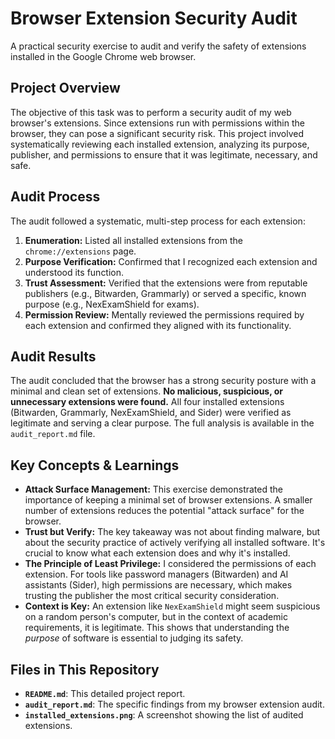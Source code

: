 # Browser Extension Security Audit 
A practical security exercise to audit and verify the safety of extensions installed in the Google Chrome web browser.

## Project Overview
The objective of this task was to perform a security audit of my web browser's extensions. Since extensions run with permissions within the browser, they can pose a significant security risk. This project involved systematically reviewing each installed extension, analyzing its purpose, publisher, and permissions to ensure that it was legitimate, necessary, and safe.

## Audit Process
The audit followed a systematic, multi-step process for each extension:
1.  **Enumeration:** Listed all installed extensions from the `chrome://extensions` page.
2.  **Purpose Verification:** Confirmed that I recognized each extension and understood its function.
3.  **Trust Assessment:** Verified that the extensions were from reputable publishers (e.g., Bitwarden, Grammarly) or served a specific, known purpose (e.g., NexExamShield for exams).
4.  **Permission Review:** Mentally reviewed the permissions required by each extension and confirmed they aligned with its functionality.

## Audit Results
The audit concluded that the browser has a strong security posture with a minimal and clean set of extensions. **No malicious, suspicious, or unnecessary extensions were found.** All four installed extensions (Bitwarden, Grammarly, NexExamShield, and Sider) were verified as legitimate and serving a clear purpose. The full analysis is available in the `audit_report.md` file.

## Key Concepts & Learnings
* **Attack Surface Management:** This exercise demonstrated the importance of keeping a minimal set of browser extensions. A smaller number of extensions reduces the potential "attack surface" for the browser.
* **Trust but Verify:** The key takeaway was not about finding malware, but about the security practice of actively verifying all installed software. It's crucial to know what each extension does and why it's installed.
* **The Principle of Least Privilege:** I considered the permissions of each extension. For tools like password managers (Bitwarden) and AI assistants (Sider), high permissions are necessary, which makes trusting the publisher the most critical security consideration.
* **Context is Key:** An extension like `NexExamShield` might seem suspicious on a random person's computer, but in the context of academic requirements, it is legitimate. This shows that understanding the *purpose* of software is essential to judging its safety.

## Files in This Repository
* **`README.md`**: This detailed project report.
* **`audit_report.md`**: The specific findings from my browser extension audit.
* **`installed_extensions.png`**: A screenshot showing the list of audited extensions.
